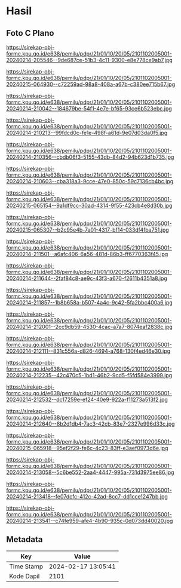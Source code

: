 # Hasil

## Foto C Plano

https://sirekap-obj-formc.kpu.go.id/e638/pemilu/pdpr/21/01/10/20/05/2101102005001-20240214-205546--9de687ce-51b3-4c11-9300-e8e778ce9ab7.jpg

https://sirekap-obj-formc.kpu.go.id/e638/pemilu/pdpr/21/01/10/20/05/2101102005001-20240215-064930--c72259ad-98a8-408a-a67b-c380ee715b67.jpg

https://sirekap-obj-formc.kpu.go.id/e638/pemilu/pdpr/21/01/10/20/05/2101102005001-20240214-210042--184679be-54f1-4e7e-bf65-93ce6b523ebc.jpg

https://sirekap-obj-formc.kpu.go.id/e638/pemilu/pdpr/21/01/10/20/05/2101102005001-20240214-210213--99fdcd0c-fe1e-498f-a61d-9e07d03da0f5.jpg

https://sirekap-obj-formc.kpu.go.id/e638/pemilu/pdpr/21/01/10/20/05/2101102005001-20240214-210356--cbdb06f3-5155-43db-84d2-94b623d1b735.jpg

https://sirekap-obj-formc.kpu.go.id/e638/pemilu/pdpr/21/01/10/20/05/2101102005001-20240214-210603--cba318a3-9cce-47e0-850c-59c7136cb4bc.jpg

https://sirekap-obj-formc.kpu.go.id/e638/pemilu/pdpr/21/01/10/20/05/2101102005001-20240215-065154--9a1df9cc-30ad-4314-9f55-423cb4e8d30b.jpg

https://sirekap-obj-formc.kpu.go.id/e638/pemilu/pdpr/21/01/10/20/05/2101102005001-20240215-065307--b2c95e4b-7a01-4317-bf14-033df4fba751.jpg

https://sirekap-obj-formc.kpu.go.id/e638/pemilu/pdpr/21/01/10/20/05/2101102005001-20240214-211501--a6afc406-6a56-481d-86b3-ff6770363f45.jpg

https://sirekap-obj-formc.kpu.go.id/e638/pemilu/pdpr/21/01/10/20/05/2101102005001-20240214-211644--2faf84c8-ae9c-43f3-a670-f2611b4351a8.jpg

https://sirekap-obj-formc.kpu.go.id/e638/pemilu/pdpr/21/01/10/20/05/2101102005001-20240214-211857--1b8b658a-b507-4a4c-9c42-5fa2bbc400a6.jpg

https://sirekap-obj-formc.kpu.go.id/e638/pemilu/pdpr/21/01/10/20/05/2101102005001-20240214-212001--2cc9db59-4530-4cac-a7a7-8074eaf2838c.jpg

https://sirekap-obj-formc.kpu.go.id/e638/pemilu/pdpr/21/01/10/20/05/2101102005001-20240214-212111--831c556a-d826-4694-a768-130f4ed46e30.jpg

https://sirekap-obj-formc.kpu.go.id/e638/pemilu/pdpr/21/01/10/20/05/2101102005001-20240214-212235--42c470c5-1bd1-46b2-9cd5-f5fd584e3999.jpg

https://sirekap-obj-formc.kpu.go.id/e638/pemilu/pdpr/21/01/10/20/05/2101102005001-20240214-212532--dc17259e-ef24-40e9-922a-f11273a513f2.jpg

https://sirekap-obj-formc.kpu.go.id/e638/pemilu/pdpr/21/01/10/20/05/2101102005001-20240214-212640--8b2d1db4-7ac3-42cb-83e7-2327e996d33c.jpg

https://sirekap-obj-formc.kpu.go.id/e638/pemilu/pdpr/21/01/10/20/05/2101102005001-20240215-065918--95ef2f29-fe6c-4c23-83ff-e3aef0973d6e.jpg

https://sirekap-obj-formc.kpu.go.id/e638/pemilu/pdpr/21/01/10/20/05/2101102005001-20240214-213058--5c6be552-2aa4-4447-995a-731d3975ee86.jpg

https://sirekap-obj-formc.kpu.go.id/e638/pemilu/pdpr/21/01/10/20/05/2101102005001-20240214-213418--fe07dcfc-412c-42ad-8cc7-dd1cce1247bb.jpg

https://sirekap-obj-formc.kpu.go.id/e638/pemilu/pdpr/21/01/10/20/05/2101102005001-20240214-213541--c74fe959-afe4-4b90-935c-0d073dd40020.jpg


## Metadata

| Key        | Value               |
| ---------- | ------------------- |
| Time Stamp | 2024-02-17 13:05:41 |
| Kode Dapil | 2101                |



